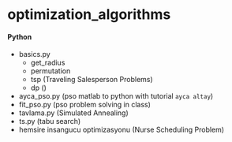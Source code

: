 # optimization_algorithms
#### Python
- basics.py
    - get_radius
    - permutation
    - tsp (Traveling Salesperson Problems)
    - dp ()
- ayca_pso.py (pso matlab to python with tutorial `ayca altay`)
- fit_pso.py (pso problem solving in class)
- tavlama.py (Simulated Annealing)
- ts.py (tabu search)
- hemsire insangucu optimizasyonu (Nurse Scheduling Problem)